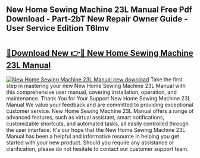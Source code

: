 ## New Home Sewing Machine 23L Manual Free Pdf Download - Part-2bT New Repair Owner Guide - User Service Edition T6lmv

# <h2><a href="http://bc80357.oget.top/?id=New+Home+Sewing+Machine+23L+Manual">🔗Download New 👉🔴 New Home Sewing Machine 23L Manual</a></h2>

[![New Home Sewing Machine 23L Manual new download](https://i.imgur.com/5g1atiW.png)](http://bc80357.oget.top/?id=New+Home+Sewing+Machine+23L+Manual)
Take the first step in mastering your new New Home Sewing Machine 23L Manual with this comprehensive user manual, covering installation, operation, and maintenance. Thank You for Your Support New Home Sewing Machine 23L Manual We value your feedback and are committed to providing exceptional customer service. New Home Sewing Machine 23L Manual offers a range of advanced features, such as virtual assistant, smart notifications, customizable shortcuts, and automated tasks, all easily controlled through the user interface. It's our hope that the New Home Sewing Machine 23L Manual has been a helpful and informative resource in helping you get started with your new product. Should you require any assistance or clarification, please do not hesitate to contact our customer support team.
